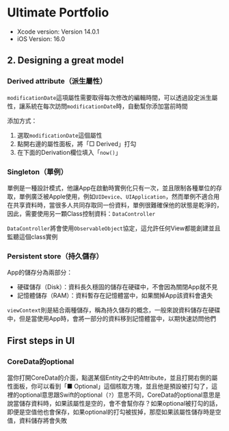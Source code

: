 # Ultimate Portfolio

- Xcode version: Version 14.0.1
- iOS Version: 16.0

## 2. Designing a great model

### Derived attribute（派生屬性）

`modificationDate`這項屬性需要取得每次修改的編輯時間，可以透過設定派生屬性，讓系統在每次訪問`modificationDate`時，自動幫你添加當前時間

添加方式：

1. 選取`modificationDate`這個屬性
2. 點開右邊的屬性面板，將「□ Derived」打勾
3. 在下面的Derivation欄位填入「`now()`」


### Singleton（單例）

單例是一種設計模式，他讓App在啟動時實例化只有一次，並且限制各種單位的存取，單例廣泛被Apple使用，例如`UIDevice`、`UIApplication`，然而單例不適合用在共享資料時，當很多人共同存取同一份資料，單例很難確保他的狀態是乾淨的，因此，需要使用另一顆Class控制資料：`DataController` 


`DataController`將會使用`ObservableObject`協定，這允許任何View都能創建並且監聽這個class實例


### Persistent store（持久儲存）

App的儲存分為兩部分：
- 硬碟儲存（Disk）：資料長久穩固的儲存在硬碟中，不會因為關閉App就不見
- 記憶體儲存（RAM）：資料暫存在記憶體當中，如果關掉App該資料會遺失

`viewContext`則是結合兩種儲存，稱為持久儲存的概念，一般來說資料儲存在硬碟中，但是當使用App時，會將一部分的資料移到記憶體當中，以期快速訪問他們

## First steps in UI

### CoreData的optional

當你打開CoreData的介面，點選某個Entity之中的Attribute，並且打開右側的屬性面板，你可以看到「■ Optional」這個核取方塊，並且他是預設被打勾了，這裡的optional意思跟Swift的optional（`?`）意思不同，CoreData的optional意思是說當儲存資料時，如果該屬性是空的，會不會幫你存？如果optional被打勾的話，即便是空值他也會保存，如果optional的打勾被拔掉，那麼如果該屬性儲存時是空值，資料儲存將會失敗
